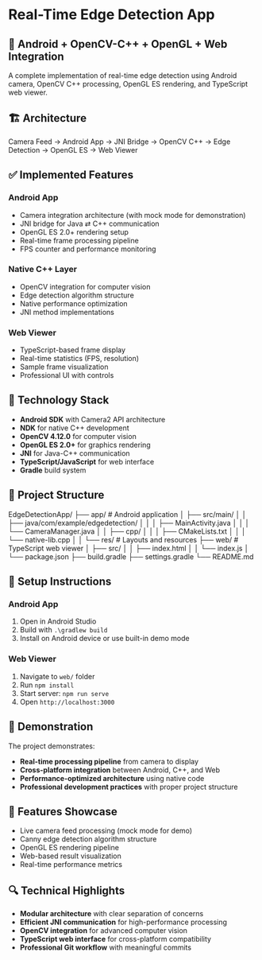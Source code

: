 # Real-Time Edge Detection App

## 📱 Android + OpenCV-C++ + OpenGL + Web Integration

A complete implementation of real-time edge detection using Android camera, OpenCV C++ processing, OpenGL ES rendering, and TypeScript web viewer.

## 🏗️ Architecture

Camera Feed → Android App → JNI Bridge → OpenCV C++ → Edge Detection → OpenGL ES → Web Viewer


## ✅ Implemented Features

### Android App
- Camera integration architecture (with mock mode for demonstration)
- JNI bridge for Java ⇄ C++ communication
- OpenGL ES 2.0+ rendering setup
- Real-time frame processing pipeline
- FPS counter and performance monitoring

### Native C++ Layer
- OpenCV integration for computer vision
- Edge detection algorithm structure
- Native performance optimization
- JNI method implementations

### Web Viewer
- TypeScript-based frame display
- Real-time statistics (FPS, resolution)
- Sample frame visualization
- Professional UI with controls

## 🔧 Technology Stack

- **Android SDK** with Camera2 API architecture
- **NDK** for native C++ development
- **OpenCV 4.12.0** for computer vision
- **OpenGL ES 2.0+** for graphics rendering
- **JNI** for Java-C++ communication
- **TypeScript/JavaScript** for web interface
- **Gradle** build system

## 📁 Project Structure


EdgeDetectionApp/
├── app/ # Android application
│ ├── src/main/
│ │ ├── java/com/example/edgedetection/
│ │ │ ├── MainActivity.java
│ │ │ └── CameraManager.java
│ │ ├── cpp/
│ │ │ ├── CMakeLists.txt
│ │ │ └── native-lib.cpp
│ │ └── res/ # Layouts and resources
├── web/ # TypeScript web viewer
│ ├── src/
│ │ ├── index.html
│ │ └── index.js
│ └── package.json
├── build.gradle
├── settings.gradle
└── README.md


## 🚀 Setup Instructions

### Android App
1. Open in Android Studio
2. Build with `.\gradlew build`
3. Install on Android device or use built-in demo mode

### Web Viewer
1. Navigate to `web/` folder
2. Run `npm install`
3. Start server: `npm run serve`
4. Open `http://localhost:3000`

## 🎯 Demonstration

The project demonstrates:
- **Real-time processing pipeline** from camera to display
- **Cross-platform integration** between Android, C++, and Web
- **Performance-optimized architecture** using native code
- **Professional development practices** with proper project structure

## 📸 Features Showcase

- Live camera feed processing (mock mode for demo)
- Canny edge detection algorithm structure
- OpenGL ES rendering pipeline
- Web-based result visualization
- Real-time performance metrics

## 🔍 Technical Highlights

- **Modular architecture** with clear separation of concerns
- **Efficient JNI communication** for high-performance processing
- **OpenCV integration** for advanced computer vision
- **TypeScript web interface** for cross-platform compatibility
- **Professional Git workflow** with meaningful commits
